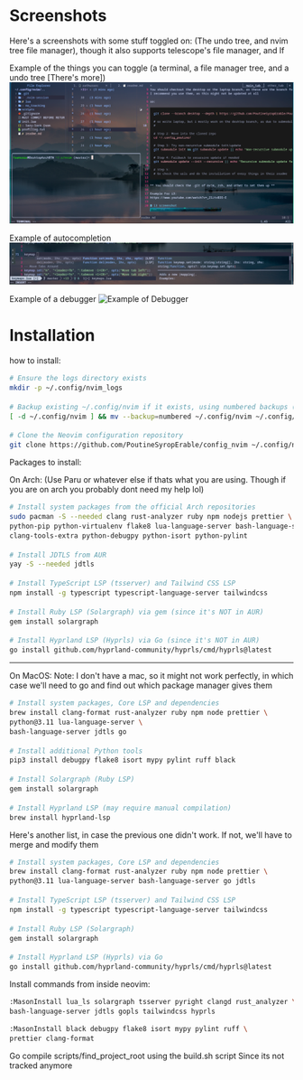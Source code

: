 # Screenshots

Here's a screenshots with some stuff toggled on:
(The undo tree, and nvim tree file manager), though it also supports telescope's file manager, and lf

Example of the things you can toggle (a terminal, a file manager tree, and a undo tree [There's more])
![Screenshots example of toggle-able](./screenshots.png)

Example of autocompletion
![Example of autocomplete](./zzz_auto_complete.png)

Example of a debugger
![Example of Debugger](./zz_debugger.png)

# Installation

how to install:

```bash
# Ensure the logs directory exists
mkdir -p ~/.config/nvim_logs

# Backup existing ~/.config/nvim if it exists, using numbered backups (~1, ~2, etc.)
[ -d ~/.config/nvim ] && mv --backup=numbered ~/.config/nvim ~/.config/nvim_backup

# Clone the Neovim configuration repository
git clone https://github.com/PoutineSyropErable/config_nvim ~/.config/nvim

```

Packages to install:

On Arch: (Use Paru or whatever else if thats what you are using. Though if you are on arch you probably dont need my help lol)

```bash
# Install system packages from the official Arch repositories
sudo pacman -S --needed clang rust-analyzer ruby npm nodejs prettier \
python-pip python-virtualenv flake8 lua-language-server bash-language-server go \
clang-tools-extra python-debugpy python-isort python-pylint

# Install JDTLS from AUR
yay -S --needed jdtls

# Install TypeScript LSP (tsserver) and Tailwind CSS LSP
npm install -g typescript typescript-language-server tailwindcss

# Install Ruby LSP (Solargraph) via gem (since it's NOT in AUR)
gem install solargraph

# Install Hyprland LSP (Hyprls) via Go (since it's NOT in AUR)
go install github.com/hyprland-community/hyprls/cmd/hyprls@latest


```

---

On MacOS:
Note: I don't have a mac, so it might not work perfectly, in which case we'll need to go and find out which package manager gives them

```bash
# Install system packages, Core LSP and dependencies
brew install clang-format rust-analyzer ruby npm node prettier \
python@3.11 lua-language-server \
bash-language-server jdtls go

# Install additional Python tools
pip3 install debugpy flake8 isort mypy pylint ruff black

# Install Solargraph (Ruby LSP)
gem install solargraph

# Install Hyprland LSP (may require manual compilation)
brew install hyprland-lsp
```

Here's another list, in case the previous one didn't work. If not, we'll have to merge and modify them

```bash
# Install system packages, Core LSP and dependencies
brew install clang-format rust-analyzer ruby npm node prettier \
python@3.11 lua-language-server bash-language-server go jdtls

# Install TypeScript LSP (tsserver) and Tailwind CSS LSP
npm install -g typescript typescript-language-server tailwindcss

# Install Ruby LSP (Solargraph)
gem install solargraph

# Install Hyprland LSP (Hyprls) via Go
go install github.com/hyprland-community/hyprls/cmd/hyprls@latest


```

Install commands from inside neovim:

```bash
:MasonInstall lua_ls solargraph tsserver pyright clangd rust_analyzer \
bash-language-server jdtls gopls tailwindcss hyprls
```

```bash
:MasonInstall black debugpy flake8 isort mypy pylint ruff \
prettier clang-format
```

Go compile scripts/find_project_root
using the build.sh script
Since its not tracked anymore
